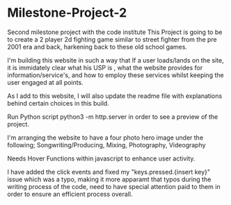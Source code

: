 # Milestone-Project-2
Second milestone project with the code institute
This Project is going to be to create a 2 player 2d fighting game similar to street fighter from the pre 2001 era and back, harkening back to these old school games.


I'm building this website in such a way that If a user loads/lands on the site, it is immidately clear what his USP is , what the website provides for information/service's, and how to employ these services whilst keeping the user engaged at all points. 

As I add to this website, I will also update the readme file with explanations behind certain choices in this build. 

Run Python script python3 -m http.server in order to see a preview of the project. 

I'm arranging the website to have a four photo hero image under the following;
Songwriting/Producing, Mixing, Photography, Videography

Needs Hover Functions within javascript to enhance user activity. 

I have added the click events and fixed my "keys.pressed.{insert key}" issue which was a typo, making it more apparamt that typos during the writing process of the code, need to have special attention paid to them in order to ensure an efficient process overall. 
